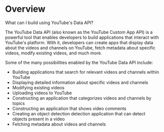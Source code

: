 # Overview

 What can I build using YouTube's Data API?

The YouTube Data API (also known as the YouTube Custom App API) is a powerful tool that enables developers to build applications that interact with YouTube's platform. With it, developers can create apps that display data about the videos and channels on YouTube, fetch metadata about specific videos, modify existing videos, and much more.

Some of the many possibilities enabled by the YouTube Data API include:

- Building applications that search for relevant videos and channels within YouTube
- Displaying detailed information about specific videos and channels
- Modifying existing videos
- Uploading videos to YouTube
- Constructing an application that categorizes videos and channels by topics
- Constructing an application that shows video comments
- Creating an object detection detection application that can detect objects present in a video
- Fetching metadata about videos and channels
